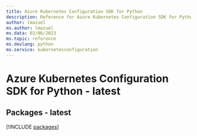 ```yaml
---
title: Azure Kubernetes Configuration SDK for Python
description: Reference for Azure Kubernetes Configuration SDK for Python
author: lmazuel
ms.author: lmazuel
ms.data: 03/06/2023
ms.topic: reference
ms.devlang: python
ms.service: kubernetesconfiguration
---
```

# Azure Kubernetes Configuration SDK for Python - latest
## Packages - latest
[!INCLUDE [packages](kubernetes-configuration-index.md)]